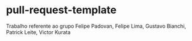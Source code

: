 # pull-request-template
Trabalho referente ao grupo Felipe Padovan, Felipe Lima, Gustavo Bianchi, Patrick Leite, Victor Kurata
